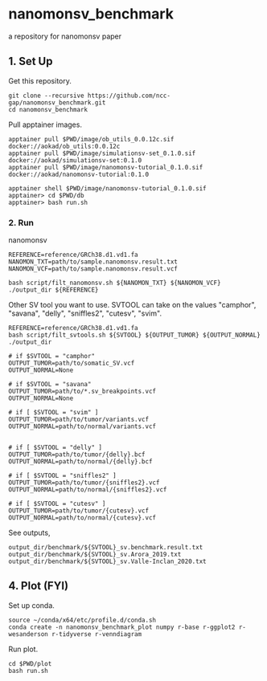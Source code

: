 # nanomonsv_benchmark
a repository for nanomonsv paper

## 1. Set Up

Get this repository.

```
git clone --recursive https://github.com/ncc-gap/nanomonsv_benchmark.git
cd nanomonsv_benchmark
```

Pull apptainer images.

```
apptainer pull $PWD/image/ob_utils_0.0.12c.sif docker://aokad/ob_utils:0.0.12c
apptainer pull $PWD/image/simulationsv-set_0.1.0.sif docker://aokad/simulationsv-set:0.1.0
apptainer pull $PWD/image/nanomonsv-tutorial_0.1.0.sif docker://aokad/nanomonsv-tutorial:0.1.0
```

```
apptainer shell $PWD/image/nanomonsv-tutorial_0.1.0.sif
apptainer> cd $PWD/db
apptainer> bash run.sh
```

### 2. Run

nanomonsv

```
REFERENCE=reference/GRCh38.d1.vd1.fa
NANOMON_TXT=path/to/sample.nanomonsv.result.txt
NANOMON_VCF=path/to/sample.nanomonsv.result.vcf

bash script/filt_nanomonsv.sh ${NANOMON_TXT} ${NANOMON_VCF} ./output_dir ${REFERENCE}
```

Other SV tool you want to use.
SVTOOL can take on the values "camphor", "savana", "delly", "sniffles2", "cutesv", "svim".
```
REFERENCE=reference/GRCh38.d1.vd1.fa
bash script/filt_svtools.sh ${SVTOOL} ${OUTPUT_TUMOR} ${OUTPUT_NORMAL} ./output_dir
```

```
# if $SVTOOL = "camphor"
OUTPUT_TUMOR=path/to/somatic_SV.vcf
OUTPUT_NORMAL=None

# if $SVTOOL = "savana"
OUTPUT_TUMOR=path/to/*.sv_breakpoints.vcf
OUTPUT_NORMAL=None

# if [ $SVTOOL = "svim" ]
OUTPUT_TUMOR=path/to/tumor/variants.vcf
OUTPUT_NORMAL=path/to/normal/variants.vcf


# if [ $SVTOOL = "delly" ]
OUTPUT_TUMOR=path/to/tumor/{delly}.bcf
OUTPUT_NORMAL=path/to/normal/{delly}.bcf

# if [ $SVTOOL = "sniffles2" ]
OUTPUT_TUMOR=path/to/tumor/{sniffles2}.vcf
OUTPUT_NORMAL=path/to/normal/{sniffles2}.vcf

# if [ $SVTOOL = "cutesv" ]
OUTPUT_TUMOR=path/to/tumor/{cutesv}.vcf
OUTPUT_NORMAL=path/to/normal/{cutesv}.vcf
```

See outputs,
```
output_dir/benchmark/${SVTOOL}_sv.benchmark.result.txt
output_dir/benchmark/${SVTOOL}_sv.Arora_2019.txt
output_dir/benchmark/${SVTOOL}_sv.Valle-Inclan_2020.txt
```

## 4. Plot (FYI)

Set up conda.

```
source ~/conda/x64/etc/profile.d/conda.sh
conda create -n nanomonsv_benchmark_plot numpy r-base r-ggplot2 r-wesanderson r-tidyverse r-venndiagram
```

Run plot.
```
cd $PWD/plot
bash run.sh
```


